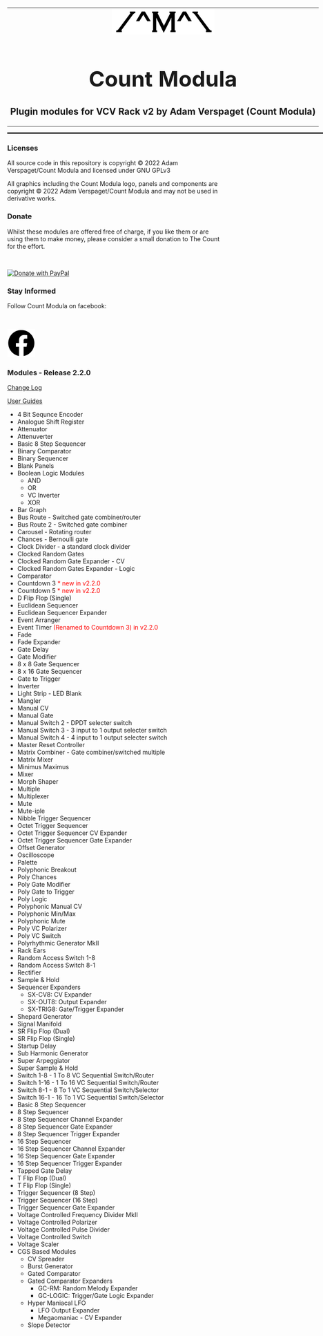 <table style="width:1000px; border: 0px solid black;">
<tr style="border: 0px solid black;">
<td style="border: 0px solid black;">
<center>
<img src="./img/CountModulaLogo.png" alt="Count Modula">
<h1 style="border-bottom: 0px;font-size:50px;">Count Modula</h1>
<h2 style="border-bottom: 0px;">Plugin modules for VCV Rack v2 by Adam Verspaget (Count Modula)</h2>
</center>
</td>
</tr>
</table>
<hr style="width:1000px; border: 1px solid black;"/>
<h3>Licenses</h3>

All source code in this repository is copyright © 2022 Adam Verspaget/Count Modula and licensed under GNU GPLv3

All graphics including the Count Modula logo, panels and components are copyright © 2022 Adam Verspaget/Count Modula and may not be used in derivative works.

<h3>Donate</h3>
Whilst these modules are offered free of charge, if you like them or are using them to make money, please consider a small donation to The Count for the effort.
<p>&nbsp</p>
<a href="https://www.paypal.me/CountModula" target="_donate"><img src="https://www.paypalobjects.com/en_AU/i/btn/btn_donateCC_LG.gif" border="0" alt="Donate with PayPal"/></a>

<h3>Stay Informed</h3>
Follow Count Modula on facebook:
<p>&nbsp</p>
<a href="https://www.facebook.com/CountModula/"><img src="./img/facebook.png" alt="Count Modula on facebook"></a>

<h3>Modules - Release 2.2.0</h3>
<p>
<a href="CHANGELOG.md">Change Log</a>
</p>
<p>
<a href="MANUAL.md">User Guides</a>
</p>
<ul>
<li>4 Bit Sequnce Encoder</li>
<li>Analogue Shift Register</li>
<li>Attenuator</li>
<li>Attenuverter</li>
<li>Basic 8 Step Sequencer</li>
<li>Binary Comparator </li>
<li>Binary Sequencer</li>
<li>Blank Panels</li>
<li>Boolean Logic Modules
<ul>
<li>AND</li>
<li>OR</li>
<li>VC Inverter</li>
<li>XOR</li>
</ul>
</li>
<li>Bar Graph</li>
<li>Bus Route - Switched gate combiner/router </li>
<li>Bus Route 2 - Switched gate combiner </li>
<li>Carousel - Rotating router</li>
<li>Chances -  Bernoulli gate</li>
<li>Clock Divider - a standard clock divider </li>
<li>Clocked Random Gates</li>
<li>Clocked Random Gate Expander - CV</li>
<li>Clocked Random Gates Expander - Logic</li>
<li>Comparator</a></li>
<li>Countdown 3<font color="red"> * new in v2.2.0</font></li>
<li>Countdown 5<font color="red"> * new in v2.2.0</font></li>
<li>D Flip Flop (Single)</li>
<li>Euclidean Sequencer</li>
<li>Euclidean Sequencer Expander</li>
<li>Event Arranger</a></li>
<li>Event Timer <font color="red">(Renamed to Countdown 3) in v2.2.0</font></li>
<li>Fade</li>
<li>Fade Expander</li>
<li>Gate Delay</li>
<li>Gate Modifier</li>
<li>8 x 8 Gate Sequencer</li>
<li>8 x 16 Gate Sequencer</li>
<li>Gate to Trigger</li>
<li>Inverter</li>
<li>Light Strip - LED Blank
<li>Mangler</li>
<li>Manual CV</li>
<li>Manual Gate</li>
<li>Manual Switch 2 - DPDT selecter switch</li>
<li>Manual Switch 3 - 3 input to 1 output selecter switch</li>
<li>Manual Switch 4 - 4 input to 1 output selecter switch</li>
<li>Master Reset Controller</li>
<li>Matrix Combiner - Gate combiner/switched multiple </li>
<li>Matrix Mixer</li>
<li>Minimus Maximus</li>
<li>Mixer</li>
<li>Morph Shaper</li>
<li>Multiple</li>
<li>Multiplexer</li>
<li>Mute</li>
<li>Mute-iple</li>
<li>Nibble Trigger Sequencer</li>
<li>Octet Trigger Sequencer</li>
<li>Octet Trigger Sequencer CV Expander</li>
<li>Octet Trigger Sequencer Gate Expander </li>
<li>Offset Generator</li>
<li>Oscilloscope</li>
<li>Palette
<li>Polyphonic Breakout</li>
<li>Poly Chances</li>
<li>Poly Gate Modifier</li>
<li>Poly Gate to Trigger</li>
<li>Poly Logic</li>
<li>Polyphonic Manual CV</li>
<li>Polyphonic Min/Max</li>
<li>Polyphonic Mute</li>
<li>Poly VC Polarizer</li>
<li>Poly VC Switch</li>
<li>Polyrhythmic Generator MkII</li>
<li>Rack Ears</li>
<li>Random Access Switch 1-8</li>
<li>Random Access Switch 8-1</li>
<li>Rectifier</li>
<li>Sample & Hold</li>
<li>Sequencer Expanders
<ul>
<li>SX-CV8: CV Expander</li>
<li>SX-OUT8: Output Expander</li>
<li>SX-TRIG8: Gate/Trigger Expander</li>
</ul>
</li>
<li>Shepard Generator</li>
<li>Signal Manifold</li>
<li>SR Flip Flop (Dual)</li>
<li>SR Flip Flop (Single)</li>
<li>Startup Delay</li>
<li>Sub Harmonic Generator</li>
<li>Super Arpeggiator</li>
<li>Super Sample & Hold</li>
<li>Switch 1-8 - 1 To 8 VC Sequential Switch/Router </li>
<li>Switch 1-16 - 1 To 16 VC Sequential Switch/Router </li>
<li>Switch 8-1 - 8 To 1 VC Sequential Switch/Selector </li>
<li>Switch 16-1 - 16 To 1 VC Sequential Switch/Selector </li>
<li>Basic 8 Step Sequencer</li>
<li>8 Step Sequencer</li>
<li>8 Step Sequencer Channel Expander</li>
<li>8 Step Sequencer Gate Expander</li>
<li>8 Step Sequencer Trigger Expander </li>
<li>16 Step Sequencer</li>
<li>16 Step Sequencer Channel Expander</li>
<li>16 Step Sequencer Gate Expander</li>
<li>16 Step Sequencer Trigger Expander </li>
<li>Tapped Gate Delay</li>
<li>T Flip Flop (Dual)</li>
<li>T Flip Flop (Single)</li>
<li>Trigger Sequencer (8 Step)</li>
<li>Trigger Sequencer (16 Step)</li>
<li>Trigger Sequencer Gate Expander</li>
<li>Voltage Controlled Frequency Divider MkII</li>
<li>Voltage Controlled Polarizer</li>
<li>Voltage Controlled Pulse Divider</li>
<li>Voltage Controlled Switch</li>
<li>Voltage Scaler</li>
<li>CGS Based Modules
<ul>
<li>CV Spreader</li>
<li>Burst Generator</li>
<li>Gated Comparator</li>
<li>Gated Comparator Expanders
<ul>
<li>GC-RM: Random Melody Expander</li>
<li>GC-LOGIC: Trigger/Gate Logic Expander</li>
</ul>
</li>
<li>Hyper Maniacal LFO
<ul>
<li>LFO Output Expander</li>
<li>Megaomaniac - CV Expander</li>
</ul>
</li>
<li>Slope Detector</li>
</ul>
</li>
</ul>


